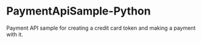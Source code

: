 # PaymentApiSample-Python
Payment API sample for creating a credit card token and making a payment with it.
